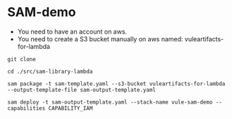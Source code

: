# SAM-demo

- You need to have an account on aws.
- You need to create a S3 bucket manually on aws named: vuleartifacts-for-lambda

```
git clone 

cd ./src/sam-library-lambda

sam package -t sam-template.yaml --s3-bucket vuleartifacts-for-lambda --output-template-file sam-output-template.yaml

sam deploy -t sam-output-template.yaml --stack-name vule-sam-demo --capabilities CAPABILITY_IAM
